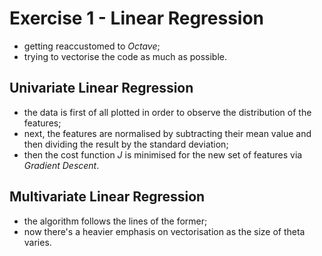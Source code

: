# Exercise 1 - Linear Regression
- getting reaccustomed to *Octave*;
- trying to vectorise the code as much as possible.

## Univariate Linear Regression
- the data is first of all plotted in order to observe the distribution of the features;
- next, the features are normalised by subtracting their mean value and then dividing the result by
the standard deviation;
- then the cost function *J* is minimised for the new set of features via *Gradient Descent*.

## Multivariate Linear Regression
- the algorithm follows the lines of the former;
- now there's a heavier emphasis on vectorisation as the size of theta varies.
